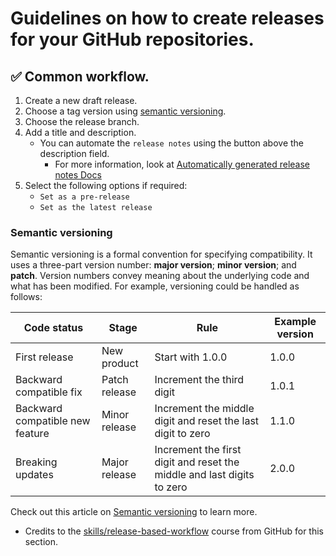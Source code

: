 # Guidelines on how to create releases for your GitHub repositories.

## :white_check_mark: Common workflow.

1. Create a new draft release.
2. Choose a tag version using [semantic versioning](#semantic-versioning).
3. Choose the release branch.
4. Add a title and description.
    - You can automate the `release notes` using the button above the description field.
        - For more information, look at [Automatically generated release notes Docs](https://docs.github.com/en/repositories/releasing-projects-on-github/automatically-generated-release-notes)
5. Select the following options if required:
    - `Set as a pre-release`
    - `Set as the latest release`

### Semantic versioning

Semantic versioning is a formal convention for specifying compatibility. It uses a three-part version number: **major version**; **minor version**; and **patch**. Version numbers convey meaning about the underlying code and what has been modified. For example, versioning could be handled as follows:

| Code status                     | Stage         | Rule                                                                   | Example version |
| ------------------------------- | ------------- | ---------------------------------------------------------------------- | --------------- |
| First release                   | New product   | Start with 1.0.0                                                       | 1.0.0           |
| Backward compatible fix         | Patch release | Increment the third digit                                              | 1.0.1           |
| Backward compatible new feature | Minor release | Increment the middle digit and reset the last digit to zero            | 1.1.0           |
| Breaking updates                | Major release | Increment the first digit and reset the middle and last digits to zero | 2.0.0           |

Check out this article on [Semantic versioning](https://semver.org/) to learn more.

- Credits to the [skills/release-based-workflow](https://github.com/skills/release-based-workflow) course from GitHub for this section.